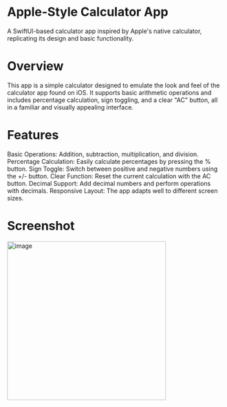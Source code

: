 # Apple-Style Calculator App

A SwiftUI-based calculator app inspired by Apple's native calculator, replicating its design and basic functionality.

# Overview

This app is a simple calculator designed to emulate the look and feel of the calculator app found on iOS. 
It supports basic arithmetic operations and includes percentage calculation, sign toggling, and a clear "AC" button, all in a familiar and visually appealing interface.

# Features

Basic Operations: Addition, subtraction, multiplication, and division.
Percentage Calculation: Easily calculate percentages by pressing the % button.
Sign Toggle: Switch between positive and negative numbers using the +/- button.
Clear Function: Reset the current calculation with the AC button.
Decimal Support: Add decimal numbers and perform operations with decimals.
Responsive Layout: The app adapts well to different screen sizes.

# Screenshot
<img width="369" alt="image" src="https://github.com/user-attachments/assets/903c56e4-14e3-475a-b685-1282161e1eb9">
